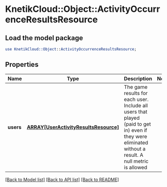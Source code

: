 # KnetikCloud::Object::ActivityOccurrenceResultsResource

## Load the model package
```perl
use KnetikCloud::Object::ActivityOccurrenceResultsResource;
```

## Properties
Name | Type | Description | Notes
------------ | ------------- | ------------- | -------------
**users** | [**ARRAY[UserActivityResultsResource]**](UserActivityResultsResource.md) | The game results for each user. Include all users that played (paid to get in) even if they were eliminated without a result. A null metric is allowed | 

[[Back to Model list]](../README.md#documentation-for-models) [[Back to API list]](../README.md#documentation-for-api-endpoints) [[Back to README]](../README.md)


